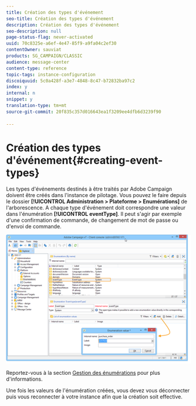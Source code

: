 ```yaml
---
title: Création des types d'événement
seo-title: Création des types d'événement
description: Création des types d'événement
seo-description: null
page-status-flag: never-activated
uuid: 70c8325e-a6ef-4e47-85f9-a9fa04c2ef30
contentOwner: sauviat
products: SG_CAMPAIGN/CLASSIC
audience: message-center
content-type: reference
topic-tags: instance-configuration
discoiquuid: 5c0a428f-a3e7-4848-8c47-b72832ba97c2
index: y
internal: n
snippet: y
translation-type: tm+mt
source-git-commit: 20f835c357d016643ea1f3209ee4dfb6d3239f90

---
```



# Création des types d&#39;événement{#creating-event-types}

Les types d&#39;événements destinés à être traités par Adobe Campaign doivent être créés dans l&#39;instance de pilotage. Vous pouvez le faire depuis le dossier **[!UICONTROL Administration > Plateforme > Enumérations]** de l&#39;arborescence. A chaque type d&#39;événement doit correspondre une valeur dans l&#39;énumération **[!UICONTROL eventType]**. Il peut s&#39;agir par exemple d&#39;une confirmation de commande, de changement de mot de passe ou d&#39;envoi de commande.

![](assets/messagecenter_eventtype_enum_001.png)

Reportez-vous à la section [Gestion des énumérations](../../platform/using/managing-enumerations.md) pour plus d&#39;informations.

Une fois les valeurs de l&#39;énumération créées, vous devez vous déconnecter puis vous reconnecter à votre instance afin que la création soit effective.
